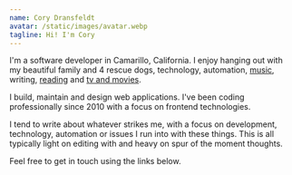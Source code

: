 ```yaml
---
name: Cory Dransfeldt
avatar: /static/images/avatar.webp
tagline: Hi! I'm Cory
---
```


I'm a software developer in Camarillo, California. I enjoy hanging out with my beautiful family and 4 rescue dogs, technology, automation, <a href="https://music.apple.com/profile/cdme" target="_blank" rel="noopener noreferrer">music</a>, writing, <a href="https://oku.club/user/cory" target="_blank" rel="noopener noreferrer">reading</a> and <a href="https://trakt.tv/users/cdransf" target="_blank" rel="noopener noreferrer">tv and movies</a>.

I build, maintain and design web applications. I've been coding professionally since 2010 with a focus on frontend technologies.

I tend to write about whatever strikes me, with a focus on development, technology, automation or issues I run into with these things. This is all typically light on editing with and heavy on spur of the moment thoughts.

Feel free to get in touch using the links below.
